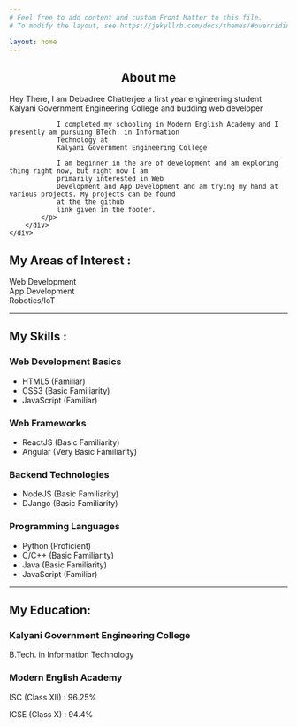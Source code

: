 ```yaml
---
# Feel free to add content and custom Front Matter to this file.
# To modify the layout, see https://jekyllrb.com/docs/themes/#overriding-theme-defaults

layout: home
---
```


<section class="about-section">
    <div class="about" id="about">
        <div class="about-text">
            <h1 style="text-align: center;">About me</h1>
            <p>
                Hey There, I am Debadree Chatterjee a first year engineering student Kalyani Government Engineering
                College and budding
                web developer

                I completed my schooling in Modern English Academy and I presently am pursuing BTech. in Information
                Technology at
                Kalyani Government Engineering College

                I am beginner in the are of development and am exploring thing right now, but right now I am
                primarily interested in Web
                Development and App Development and am trying my hand at various projects. My projects can be found
                at the the github
                link given in the footer.
            </p>
        </div>
    </div>
</section>

<section class="skills-section">
    <div class="skills">
        <div class="skills-text">
            <div class="interests">
                <h1>My Areas of Interest : </h1>
                <div class="interest-table">
                    <div style="background-image: url('/assets/img/interest1.jpg'); width:100%;" class="interest">
                        Web Development
                    </div>
                    <div style="background-image: url('/assets/img/interest2.jpg'); width:100%;" class="interest">
                        App Development
                    </div>
                    <div style="background-image: url('/assets/img/interest3.jpg'); width:100%;" class="interest">
                        Robotics/IoT
                    </div>
                </div>
            </div>
            <hr>
            <div class="skills-table-wrapper">
                <h1>My Skills : </h1>
                <div class="skills-table">
                    <div>
                        <h3>
                            Web Development Basics
                        </h3>
                        <ul>
                            <li><span class="icon mdi mdi-language-html5" style="color:#F23E0F;"></span>HTML5 (Familiar)
                            </li>
                            <li><span class="icon mdi mdi-language-css3" style="color: #2965F1;"></span>CSS3 (Basic
                                Familiarity)</li>
                            <li><span class="icon mdi mdi-language-javascript" style="color:#D4B200;"></span>JavaScript
                                (Familiar)</li>
                        </ul>
                    </div>
                    <div>
                        <h3>
                            Web Frameworks
                        </h3>
                        <ul>
                            <li><span class="icon mdi mdi-react"></span>ReactJS (Basic Familiarity)</li>
                            <li><span class="icon mdi mdi-angular"></span>Angular (Very Basic Familiarity)</li>
                        </ul>
                    </div>
                    <div>
                        <h3>
                            Backend Technologies
                        </h3>
                        <ul>
                            <li><span class="icon mdi mdi-nodejs"></span>NodeJS (Basic Familiarity)</li>
                            <li>DJango (Basic Familiarity)</li>
                        </ul>
                    </div>
                    <div>
                        <h3>
                            Programming Languages
                        </h3>
                        <ul>
                            <li><span class="icon mdi mdi-language-python"></span>Python (Proficient)</li>
                            <li><span class="icon mdi mdi-language-cpp"></span>C/C++ (Basic Familiarity)</li>
                            <li><span class="icon mdi mdi-language-java"></span>Java (Basic Familiarity)</li>
                            <li><span class="icon mdi mdi-language-javascript"></span>JavaScript (Familiar)</li>
                        </ul>
                    </div>
                </div>
            </div>
            <hr>
            <div class="education">
                <h1>My Education:</h1>
                <div>
                    <h3>Kalyani Government Engineering College</h3>
                    <p>B.Tech. in Information Technology</p>
                </div>
                <div>
                    <h3>Modern English Academy</h3>
                    <p>ISC (Class XII) : 96.25%</p>
                    <p>ICSE (Class X) : 94.4%</p>
                </div>
            </div>
        </div>
    </div>
</section>